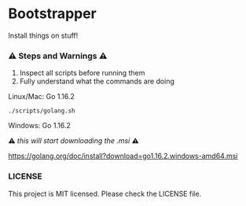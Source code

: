 # Bootstrapper

Install things on stuff!

### :warning: Steps and Warnings :warning:

1. Inspect all scripts before running them
1. Fully understand what the commands are doing

Linux/Mac: Go 1.16.2

`./scripts/golang.sh`

Windows: Go 1.16.2

:warning: _this will start downloading the .msi_ :warning:

https://golang.org/doc/install?download=go1.16.2.windows-amd64.msi

### LICENSE

This project is MIT licensed. Please check the LICENSE file.
